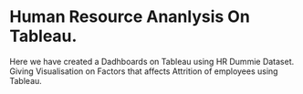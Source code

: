# Human Resource Ananlysis On Tableau.
Here we have created a Dadhboards on Tableau using HR Dummie Dataset. Giving Visualisation on Factors that affects Attrition of employees using Tableau.
